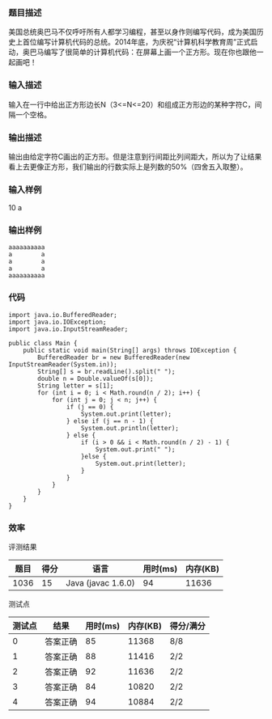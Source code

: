 ### 题目描述
美国总统奥巴马不仅呼吁所有人都学习编程，甚至以身作则编写代码，成为美国历史上首位编写计算机代码的总统。2014年底，为庆祝“计算机科学教育周”正式启动，奥巴马编写了很简单的计算机代码：在屏幕上画一个正方形。现在你也跟他一起画吧！ 

### 输入描述
输入在一行中给出正方形边长N（3<=N<=20）和组成正方形边的某种字符C，间隔一个空格。 

### 输出描述
输出由给定字符C画出的正方形。但是注意到行间距比列间距大，所以为了让结果看上去更像正方形，我们输出的行数实际上是列数的50%（四舍五入取整）。

### 输入样例

10 a

### 输出样例
    aaaaaaaaaa
    a        a
    a        a
    a        a
    aaaaaaaaaa

	
### 代码

    import java.io.BufferedReader;
    import java.io.IOException;
    import java.io.InputStreamReader;

    public class Main {
        public static void main(String[] args) throws IOException {
            BufferedReader br = new BufferedReader(new InputStreamReader(System.in));
            String[] s = br.readLine().split(" ");
            double n = Double.valueOf(s[0]);
            String letter = s[1];
            for (int i = 0; i < Math.round(n / 2); i++) {
                for (int j = 0; j < n; j++) {
                    if (j == 0) {
                        System.out.print(letter);
                    } else if (j == n - 1) {
                        System.out.println(letter);
                    } else {
                        if (i > 0 && i < Math.round(n / 2) - 1) {
                            System.out.print(" ");
                        }else {
                            System.out.print(letter);
                        }
                    }
                }
            }
        }
    }
	
    
### 效率

评测结果

|题目|得分|语言|用时(ms)|内存(KB)|
|-----|-----|-----|-----|-----|
|1036|15|Java (javac 1.6.0)|94|11636|

测试点

|测试点|结果|用时(ms)|内存(KB)|得分/满分|
|-----|-----|-----|-----|-----|
|0|答案正确|85|11368|8/8|
|1|答案正确|88|11416|2/2|
|2|答案正确|92|11636|2/2|
|3|答案正确|84|10820|2/2|
|4|答案正确|94|10884|2/2|
